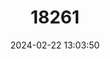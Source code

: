---
title: "18261"
category: "Piliocolobus langi"
draft: false
date: 2024-02-22 13:03:50
languages:
  English: ["Kisangani Red Colobus", "Maiko Red Colobus", "Lang's Red Colobus"]
  French: ["Colobe de Lang"]
  Spanish; Castilian: ["Colobo Rojo del Lualaba"]
---